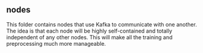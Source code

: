 ## nodes

This folder contains nodes that use Kafka to communicate with one another. The idea is that each
node will be highly self-contained and totally independent of any other nodes. This will make
all the training and preprocessing much more manageable.
